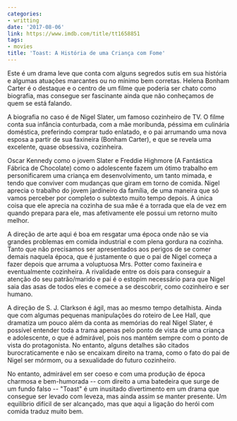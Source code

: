 ```yaml
---
categories:
- writting
date: '2017-08-06'
link: https://www.imdb.com/title/tt1658851
tags:
- movies
title: 'Toast: A História de uma Criança com Fome'
---
```


Este é um drama leve que conta com alguns segredos sutis em sua história e algumas atuações marcantes ou no mínimo bem corretas. Helena Bonham Carter é o destaque e o centro de um filme que poderia ser chato como biografia, mas consegue ser fascinante ainda que não conheçamos de quem se está falando.

A biografia no caso é de Nigel Slater, um famoso cozinheiro de TV. O filme conta sua infância conturbada, com a mãe moribunda, péssima em culinária doméstica, preferindo comprar tudo enlatado, e o pai arrumando uma nova esposa a partir de sua faxineira (Bonham Carter), e que se revela uma excelente, quase obsessiva, cozinheira.

Oscar Kennedy como o jovem Slater e Freddie Highmore (A Fantástica Fábrica de Chocolate) como o adolescente fazem um ótimo trabalho em personificarem uma criança em desenvolvimento, um tanto mimada, e tendo que conviver com mudanças que giram em torno de comida. Nigel aprecia o trabalho do jovem jardineiro da família, de uma maneira que só vamos perceber por completo o subtexto muito tempo depois. A única coisa que ele aprecia na cozinha de sua mãe é a torrada que ela de vez em quando prepara para ele, mas afetivamente ele possui um retorno muito melhor.

A direção de arte aqui é boa em resgatar uma época onde não se via grandes problemas em comida industrial e com plena gordura na cozinha. Tanto que não precisamos ser apresentados aos perigos de se comer demais naquela época, que é justamente o que o pai de Nigel começa a fazer depois que arruma a voluptuosa Mrs. Potter como faxineira e eventualmente cozinheira. A rivalidade entre os dois para conseguir a atenção do seu patrão/marido e pai é o estopim necessário para que Nigel saia das asas de todos eles e comece a se descobrir, como cozinheiro e ser humano.

A direção de S. J. Clarkson é ágil, mas ao mesmo tempo detalhista. Ainda que com algumas pequenas manipulações do roteiro de Lee Hall, que dramatiza um pouco além da conta as memórias do real Nigel Slater, é possível entender toda a trama apenas pelo ponto de vista de uma criança e adolescente, o que é admirável, pois nos mantém sempre com o ponto de vista do protagonista. No entanto, alguns detalhes são citados burocraticamente e não se encaixam direito na trama, como o fato do pai de Nigel ser mórmom, ou a sexualidade do futuro cozinheiro.

No entanto, admirável em ser coeso e com uma produção de época charmosa e bem-humorada -- com direito a uma batedeira que surge de um fundo falso -- "Toast" é um inusitado divertimento em um drama que consegue ser levado com leveza, mas ainda assim se manter presente. Um equilíbrio difícil de ser alcançado, mas que aqui a ligação do herói com comida traduz muito bem.